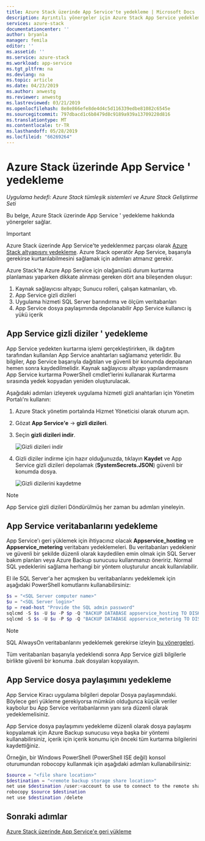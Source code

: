 ```yaml
---
title: Azure Stack üzerinde App Service'te yedekleme | Microsoft Docs
description: Ayrıntılı yönergeler için Azure Stack App Service yedekleme.
services: azure-stack
documentationcenter: ''
author: bryanla
manager: femila
editor: ''
ms.assetid: ''
ms.service: azure-stack
ms.workload: app-service
ms.tgt_pltfrm: na
ms.devlang: na
ms.topic: article
ms.date: 04/23/2019
ms.author: anwestg
ms.reviewer: anwestg
ms.lastreviewed: 03/21/2019
ms.openlocfilehash: 8e8e866efe8de4d4c5d116339edbe81082c6545e
ms.sourcegitcommit: 797dbacd1c6b8479d8c9189a939a13709228d816
ms.translationtype: MT
ms.contentlocale: tr-TR
ms.lasthandoff: 05/28/2019
ms.locfileid: "66269264"
---
```

# <a name="back-up-app-service-on-azure-stack"></a>Azure Stack üzerinde App Service ' yedekleme

*Uygulama hedefi: Azure Stack tümleşik sistemleri ve Azure Stack Geliştirme Seti*  

Bu belge, Azure Stack üzerinde App Service ' yedekleme hakkında yönergeler sağlar.

> [!IMPORTANT]
> Azure Stack üzerinde App Service'te yedeklenmez parçası olarak [Azure Stack altyapısını yedekleme](azure-stack-backup-infrastructure-backup.md). Azure Stack operatör App Service, başarıyla gerekirse kurtarılabilmesini sağlamak için adımları atmanız gerekir.

Azure Stack'te Azure App Service için olağanüstü durum kurtarma planlaması yaparken dikkate alınması gereken dört ana bileşenden oluşur:
1. Kaynak sağlayıcısı altyapı; Sunucu rolleri, çalışan katmanları, vb. 
2. App Service gizli dizileri
3. Uygulama hizmeti SQL Server barındırma ve ölçüm veritabanları
4. App Service dosya paylaşımında depolanabilir App Service kullanıcı iş yükü içerik   

## <a name="back-up-app-service-secrets"></a>App Service gizli diziler ' yedekleme
App Service yedekten kurtarma işlemi gerçekleştirirken, ilk dağıtım tarafından kullanılan App Service anahtarları sağlamanız yeterlidir. Bu bilgiler, App Service başarıyla dağıtılan ve güvenli bir konumda depolanan hemen sonra kaydedilmelidir. Kaynak sağlayıcısı altyapı yapılandırmasını App Service kurtarma PowerShell cmdlet'lerini kullanarak Kurtarma sırasında yedek kopyadan yeniden oluşturulacak.

Aşağıdaki adımları izleyerek uygulama hizmeti gizli anahtarları için Yönetim Portalı'nı kullanın: 

1. Azure Stack yönetim portalında Hizmet Yöneticisi olarak oturum açın.

2. Gözat **App Service'e** -> **gizli dizileri**. 

3. Seçin **gizli dizileri indir**.

   ![Gizli dizileri indir](./media/app-service-back-up/download-secrets.png)

4. Gizli diziler indirme için hazır olduğunuzda, tıklayın **Kaydet** ve App Service gizli dizileri depolamak (**SystemSecrets.JSON**) güvenli bir konumda dosya. 

   ![Gizli dizilerini kaydetme](./media/app-service-back-up/save-secrets.png)

> [!NOTE]
> App Service gizli dizileri Döndürülmüş her zaman bu adımları yineleyin.

## <a name="back-up-the-app-service-databases"></a>App Service veritabanlarını yedekleme
App Service'ı geri yüklemek için ihtiyacınız olacak **Appservice_hosting** ve **Appservice_metering** veritabanı yedeklemeleri. Bu veritabanları yedeklenir ve güvenli bir şekilde düzenli olarak kaydedilen emin olmak için SQL Server bakım planları veya Azure Backup sunucusu kullanmanızı öneririz. Normal SQL yedeklerini sağlama herhangi bir yöntem oluşturulur ancak kullanılabilir.

El ile SQL Server'a her açmışken bu veritabanlarını yedeklemek için aşağıdaki PowerShell komutlarını kullanabilirsiniz:

  ```powershell
  $s = "<SQL Server computer name>"
  $u = "<SQL Server login>" 
  $p = read-host "Provide the SQL admin password"
  sqlcmd -S $s -U $u -P $p -Q "BACKUP DATABASE appservice_hosting TO DISK = '<path>\hosting.bak'"
  sqlcmd -S $s -U $u -P $p -Q "BACKUP DATABASE appservice_metering TO DISK = '<path>\metering.bak'"
  ```

> [!NOTE]
> SQL AlwaysOn veritabanlarını yedeklemek gerekirse izleyin [bu yönergeleri](https://docs.microsoft.com/sql/database-engine/availability-groups/windows/configure-backup-on-availability-replicas-sql-server?view=sql-server-2017). 

Tüm veritabanları başarıyla yedeklendi sonra App Service gizli bilgilerle birlikte güvenli bir konuma .bak dosyaları kopyalayın.

## <a name="back-up-the-app-service-file-share"></a>App Service dosya paylaşımını yedekleme
App Service Kiracı uygulama bilgileri depolar Dosya paylaşımındaki. Böylece geri yükleme gerekiyorsa mümkün olduğunca küçük veriler kaybolur bu App Service veritabanlarının yanı sıra düzenli olarak yedeklemelisiniz. 

App Service dosya paylaşımını yedekleme düzenli olarak dosya paylaşımı kopyalamak için Azure Backup sunucusu veya başka bir yöntemi kullanabilirsiniz, içerik için içerik konumu için önceki tüm kurtarma bilgilerini kaydettiğiniz. 

Örneğin, bir Windows PowerShell (PowerShell ISE değil) konsol oturumundan robocopy kullanmak için aşağıdaki adımları kullanabilirsiniz:

```powershell
$source = "<file share location>"
$destination = "<remote backup storage share location>"
net use $destination /user:<account to use to connect to the remote share in the format of domain\username> *
robocopy $source $destination
net use $destination /delete
```

## <a name="next-steps"></a>Sonraki adımlar
[Azure Stack üzerinde App Service'e geri yükleme](app-service-recover.md)